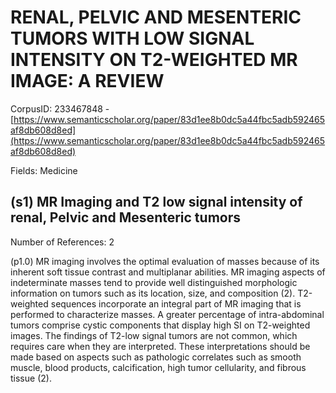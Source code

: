 # RENAL, PELVIC AND MESENTERIC TUMORS WITH LOW SIGNAL INTENSITY ON T2-WEIGHTED MR IMAGE: A REVIEW

CorpusID: 233467848 - [https://www.semanticscholar.org/paper/83d1ee8b0dc5a44fbc5adb592465af8db608d8ed](https://www.semanticscholar.org/paper/83d1ee8b0dc5a44fbc5adb592465af8db608d8ed)

Fields: Medicine

## (s1) MR Imaging and T2 low signal intensity of renal, Pelvic and Mesenteric tumors
Number of References: 2

(p1.0) MR imaging involves the optimal evaluation of masses because of its inherent soft tissue contrast and multiplanar abilities. MR imaging aspects of indeterminate masses tend to provide well distinguished morphologic information on tumors such as its location, size, and composition (2). T2-weighted sequences incorporate an integral part of MR imaging that is performed to characterize masses. A greater percentage of intra-abdominal tumors comprise cystic components that display high SI on T2-weighted images. The findings of T2-low signal tumors are not common, which requires care when they are interpreted. These interpretations should be made based on aspects such as pathologic correlates such as smooth muscle, blood products, calcification, high tumor cellularity, and fibrous tissue (2).
